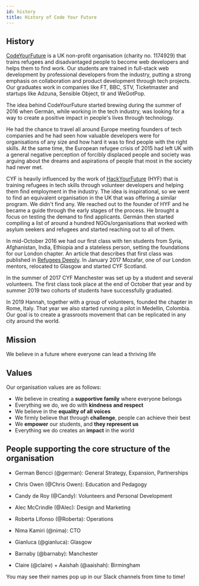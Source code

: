 ```yaml
---
id: history
title: History of Code Your Future
---
```


## History

[CodeYourFuture](https://codeyourfuture.io/) is a UK non-profit organisation (charity no. 1174929) that trains refugees and disadvantaged people to become web developers and helps them to find work. Our students are trained in full-stack web development by professional developers from the industry, putting a strong emphasis on collaboration and product development through tech projects. Our graduates work in companies like FT, BBC, STV, Ticketmaster and startups like Adzuna, Sensible Object, tlr and WeGotPop.

The idea behind CodeYourFuture started brewing during the summer of 2016 when Germán, while working in the tech industry, was looking for a way to create a positive impact in people's lives through technology.

He had the chance to travel all around Europe meeting founders of tech companies and he had seen how valuable developers were for organisations of any size and how hard it was to find people with the right skills. At the same time, the European refugee crisis of 2015 had left UK with a general negative perception of forcibly displaced people and society was arguing about the dreams and aspirations of people that most in the society had never met.

CYF is heavily influenced by the work of [HackYourFuture](https://www.hackyourfuture.net/) (HYF) that is training refugees in tech skills through volunteer developers and helping them find employment in the industry. The idea is inspirational, so we went to find an equivalent organisation in the UK that was offering a similar program. We didn't find any. We reached out to the founder of HYF and he became a guide through the early stages of the process. He brought a focus on testing the demand to find applicants. Germán then started compiling a list of around a hundred NGOs/organisations that worked with asylum seekers and refugees and started reaching out to all of them.

In mid-October 2016 we had our first class with ten students from Syria, Afghanistan, India, Ethiopia and a stateless person, setting the foundations for our London chapter. An article that describes that first class was published in [Refugees Deeply](https://www.newsdeeply.com/refugees/articles/2016/10/19/welcome-to-londons-refugee-coding-school). In January 2017 Mozafar, one of our London mentors, relocated to Glasgow and started CYF Scotland.

In the summer of 2017 CYF Manchester was set up by a student and several volunteers. The first class took place at the end of October that year and by summer 2019 two cohorts of students have successfully graduated.

In 2019 Hannah, together with a group of volunteers, founded the chapter in Rome, Italy. That year we also started running a pilot in Medellin, Colombia. Our goal is to create a grassroots movement that can be replicated in any city around the world.

## Mission

We believe in a future where everyone can lead a thriving life

## Values

Our organisation values are as follows:

- We believe in creating a **supportive family** where everyone belongs
- Everything we do, we do with **kindness and respect**
- We believe in the **equality of all voices**
- We firmly believe that through **challenge**, people can achieve their best
- We **empower** our students, and **they represent us**
- Everything we do creates an **impact** in the world

## People supporting the core structure of the organisation

- German Bencci (@german): General Strategy, Expansion, Partnerships

- Chris Owen (@Chris Owen): Education and Pedagogy

- Candy de Roy (@Candy): Volunteers and Personal Development

- Alec McCrindle (@Alec): Design and Marketing

- Roberta Lifonso (@Roberta): Operations

- Nima Kamiri (@nima): CTO

- Gianluca (@gianluca): Glasgow

- Barnaby (@barnaby): Manchester

- Claire (@claire) + Aaishah (@aaishah): Birmingham

You may see their names pop up in our Slack channels from time to time!

